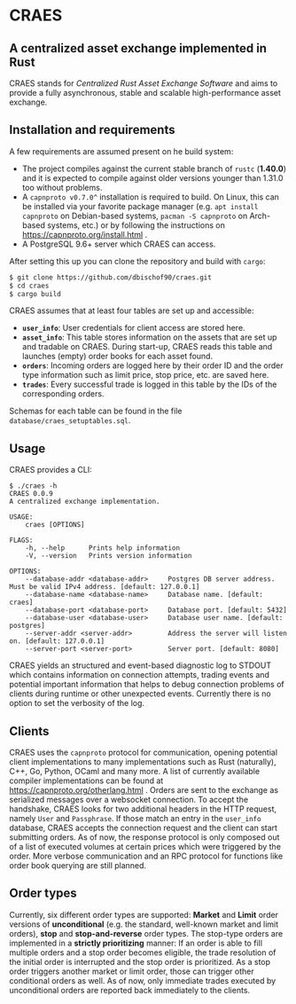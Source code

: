 
# CRAES 
## A centralized asset exchange implemented in Rust
CRAES stands for _Centralized Rust Asset Exchange Software_ and aims to provide a fully asynchronous, stable and scalable high-performance asset exchange.

## Installation and requirements
A few requirements are assumed present on he build system:
- The project compiles against the current stable branch of `rustc` (**1.40.0**) and it is expected to compile against older versions younger than 1.31.0 too without problems.
- A `capnproto v0.7.0^` installation is required to build. On Linux, this can be installed via your favorite package manager (e.g. `apt install capnproto` on Debian-based systems, `pacman -S capnproto` on Arch-based systems, etc.) or by following the instructions on https://capnproto.org/install.html .
- A PostgreSQL 9.6+ server which CRAES can access.

After setting this up you can clone the repository and build with `cargo`:
```bash
$ git clone https://github.com/dbischof90/craes.git
$ cd craes
$ cargo build
```

CRAES assumes that at least four tables are set up and accessible: 
- **`user_info`**: User credentials for client access are stored here.
-  **`asset_info`**: This table stores information on the assets that are set up and tradable on CRAES. During start-up, CRAES reads this table and launches (empty) order books for each asset found.
- **`orders`**:  Incoming orders are logged here by their order ID and the order type information such as limit price, stop price, etc. are saved here.
- **`trades`**: Every successful trade is logged in this table by the IDs of the corresponding orders. 

Schemas for each table can be found in the file `database/craes_setuptables.sql`. 

## Usage
CRAES provides a CLI:
```
$ ./craes -h
CRAES 0.0.9
A centralized exchange implementation.

USAGE:
    craes [OPTIONS]

FLAGS:
    -h,	--help		Prints help information
    -V,	--version 	Prints version information

OPTIONS:
	--database-addr <database-addr> 	Postgres DB server address. Must be valid IPv4 address. [default: 127.0.0.1]
	--database-name <database-name>		Database name. [default: craes]
	--database-port	<database-port>		Database port. [default: 5432]
	--database-user	<database-user>		Database user name. [default: postgres]
	--server-addr <server-addr>		    Address the server will listen on. [default: 127.0.0.1]
	--server-port <server-port> 		Server port. [default: 8080]
```

CRAES yields an structured and event-based diagnostic log to STDOUT which contains information on connection attempts, trading events and potential important information that helps to debug connection problems of clients during runtime or other unexpected events. Currently there is no option to set the verbosity of the log.

## Clients
CRAES uses the `capnproto` protocol for communication, opening potential client implementations to many implementations such as Rust (naturally), C++, Go, Python, OCaml and many more. A list of currently available compiler implementations can be found at https://capnproto.org/otherlang.html . 
Orders are sent to the exchange as serialized messages over a websocket connection. To accept the handshake, CRAES looks for two additional headers in the HTTP request, namely `User` and `Passphrase`. If those match an entry in the `user_info` database, CRAES accepts the connection request and the client can start submitting orders. As of now, the response protocol is only composed out of a list of executed volumes at certain prices which were triggered by the order.
More verbose communication and an RPC protocol for functions like order book querying are still planned.

## Order types
Currently, six different order types are supported: **Market** and **Limit** order versions of **unconditional** (e.g. the standard, well-known market and limit orders), **stop** and **stop-and-reverse** order types. The stop-type orders are implemented in a **strictly prioritizing** manner: If an order is able to fill multiple orders and a stop order becomes eligible, the trade resolution of the initial order is interrupted and the stop order is prioritized. As a stop order triggers another market or limit order, those can trigger other conditional orders as well.
As of now, only immediate trades executed by unconditional orders are reported back immediately to the clients.
